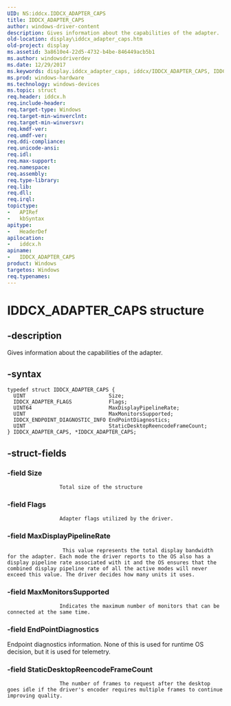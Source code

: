 ```yaml
---
UID: NS:iddcx.IDDCX_ADAPTER_CAPS
title: IDDCX_ADAPTER_CAPS
author: windows-driver-content
description: Gives information about the capabilities of the adapter.
old-location: display\iddcx_adapter_caps.htm
old-project: display
ms.assetid: 3a8610e4-22d5-4732-b4be-846449acb5b1
ms.author: windowsdriverdev
ms.date: 12/29/2017
ms.keywords: display.iddcx_adapter_caps, iddcx/IDDCX_ADAPTER_CAPS, IDDCX_ADAPTER_CAPS structure [Display Devices], IDDCX_ADAPTER_CAPS
ms.prod: windows-hardware
ms.technology: windows-devices
ms.topic: struct
req.header: iddcx.h
req.include-header: 
req.target-type: Windows
req.target-min-winverclnt: 
req.target-min-winversvr: 
req.kmdf-ver: 
req.umdf-ver: 
req.ddi-compliance: 
req.unicode-ansi: 
req.idl: 
req.max-support: 
req.namespace: 
req.assembly: 
req.type-library: 
req.lib: 
req.dll: 
req.irql: 
topictype:
-	APIRef
-	kbSyntax
apitype:
-	HeaderDef
apilocation:
-	iddcx.h
apiname:
-	IDDCX_ADAPTER_CAPS
product: Windows
targetos: Windows
req.typenames: 
---
```


# IDDCX_ADAPTER_CAPS structure


## -description


Gives information about the capabilities of the adapter.
             


## -syntax


````
typedef struct IDDCX_ADAPTER_CAPS {
  UINT                           Size;
  IDDCX_ADAPTER_FLAGS            Flags;
  UINT64                         MaxDisplayPipelineRate;
  UINT                           MaxMonitorsSupported;
  IDDCX_ENDPOINT_DIAGNOSTIC_INFO EndPointDiagnostics;
  UINT                           StaticDesktopReencodeFrameCount;
} IDDCX_ADAPTER_CAPS, *IDDCX_ADAPTER_CAPS;
````


## -struct-fields




### -field Size


                     Total size of the structure
                 


### -field Flags


                     Adapter flags utilized by the driver.


### -field MaxDisplayPipelineRate


                      This value represents the total display bandwidth for the adapter. Each mode the driver reports to the OS also has a display pipeline rate associated with it and the OS ensures that the combined display pipeline rate of all the active modes will never exceed this value. The driver decides how many units it uses.
                 
                 


### -field MaxMonitorsSupported


                     Indicates the maximum number of monitors that can be connected at the same time.


### -field EndPointDiagnostics

Endpoint diagnostics information. None of this is used for runtime OS decision, but it is used for telemetry.


### -field StaticDesktopReencodeFrameCount


                     The number of frames to request after the desktop goes idle if the driver's encoder requires multiple frames to continue improving quality.
                 


